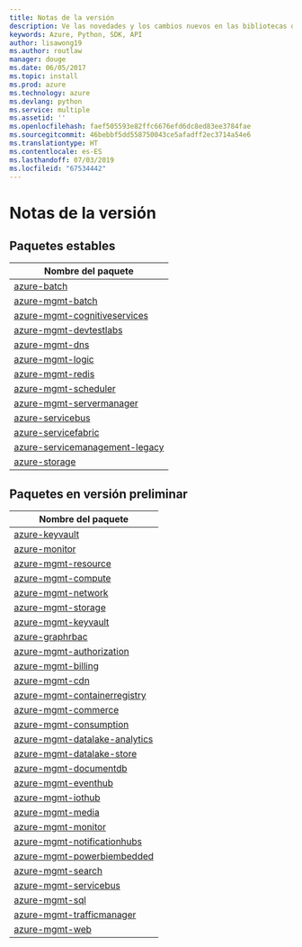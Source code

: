 ```yaml
---
title: Notas de la versión
description: Ve las novedades y los cambios nuevos en las bibliotecas de administración de Azure para Python
keywords: Azure, Python, SDK, API
author: lisawong19
ms.author: routlaw
manager: douge
ms.date: 06/05/2017
ms.topic: install
ms.prod: azure
ms.technology: azure
ms.devlang: python
ms.service: multiple
ms.assetid: ''
ms.openlocfilehash: faef505593e82ffc6676efd6dc8ed83ee3784fae
ms.sourcegitcommit: 46bebbf5dd558750043ce5afadff2ec3714a54e6
ms.translationtype: HT
ms.contentlocale: es-ES
ms.lasthandoff: 07/03/2019
ms.locfileid: "67534442"
---
```

# <a name="release-notes"></a>Notas de la versión

## <a name="stable-packages"></a>Paquetes estables

| Nombre del paquete |
|--------------|
|[azure-batch](https://pypi.org/project/azure-batch/#history)  |   
|[azure-mgmt-batch](https://pypi.org/project/azure-mgmt-batch/#history)|
|[azure-mgmt-cognitiveservices](https://pypi.org/project/azure-mgmt-cognitiveservices/#history)|    
|[azure-mgmt-devtestlabs](https://pypi.org/project/azure-mgmt-devtestlabs/#history)|    
|[azure-mgmt-dns](https://pypi.org/project/azure-mgmt-dns/#history) |
|[azure-mgmt-logic](https://pypi.org/project/azure-mgmt-logic/#history)|
|[azure-mgmt-redis](https://pypi.org/project/azure-mgmt-redis/#history)|
|[azure-mgmt-scheduler](https://pypi.org/project/azure-mgmt-scheduler/#history)|    
|[azure-mgmt-servermanager](https://pypi.org/project/azure-mgmt-servermanager/#history)|    
|[azure-servicebus](https://pypi.org/project/azure-mgmt-servicebus/#history)|   
|[azure-servicefabric](https://pypi.org/project/azure-servicefabric/#history)|  
|[azure-servicemanagement-legacy](https://pypi.org/project/azure-servicemanagement-legacy/#history)|    
|[azure-storage](https://pypi.org/project/azure-storage/#history)|  

## <a name="preview-packages"></a>Paquetes en versión preliminar

|                                           Nombre del paquete                                           |
|--------------------------------------------------------------------------------------------------|
|                [azure-keyvault](https://pypi.org/project/azure-keyvault/#history)                |
|                 [azure-monitor](https://pypi.org/project/azure-monitor/#history)                 |
|           [azure-mgmt-resource](https://pypi.org/project/azure-mgmt-resource/#history)           |
|            [azure-mgmt-compute](https://pypi.org/project/azure-mgmt-compute/#history)            |
|            [azure-mgmt-network](https://pypi.org/project/azure-mgmt-network/#history)            |
|            [azure-mgmt-storage](https://pypi.org/project/azure-mgmt-storage/#history)            |
|           [azure-mgmt-keyvault](https://pypi.org/project/azure-mgmt-keyvault/#history)           |
|               [azure-graphrbac](https://pypi.org/project/azure-graphrbac/#history)               |
|      [azure-mgmt-authorization](https://pypi.org/project/azure-mgmt-authorization/#history)      |
|            [azure-mgmt-billing](https://pypi.org/project/azure-mgmt-billing/#history)            |
|                [azure-mgmt-cdn](https://pypi.org/project/azure-mgmt-cdn/#history)                |
|  [azure-mgmt-containerregistry](https://pypi.org/project/azure-mgmt-containerregistry/#history)  |
|           [azure-mgmt-commerce](https://pypi.org/project/azure-mgmt-commerce/#history)           |
|        [azure-mgmt-consumption](https://pypi.org/project/azure-mgmt-consumption/#history)        |
| [azure-mgmt-datalake-analytics](https://pypi.org/project/azure-mgmt-datalake-analytics/#history) |
|     [azure-mgmt-datalake-store](https://pypi.org/project/azure-mgmt-datalake-store/#history)     |
|         [azure-mgmt-documentdb](https://pypi.org/project/azure-mgmt-documentdb/#history)         |
|           [azure-mgmt-eventhub](https://pypi.org/project/azure-mgmt-eventhub/#history)           |
|             [azure-mgmt-iothub](https://pypi.org/project/azure-mgmt-iothub/#history)             |
|              [azure-mgmt-media](https://pypi.org/project/azure-mgmt-media/#history)              |
|            [azure-mgmt-monitor](https://pypi.org/project/azure-mgmt-monitor/#history)            |
|   [azure-mgmt-notificationhubs](https://pypi.org/project/azure-mgmt-notificationhubs/#history)   |
|    [azure-mgmt-powerbiembedded](https://pypi.org/project/azure-mgmt-powerbiembedded/#history)    |
|             [azure-mgmt-search](https://pypi.org/project/azure-mgmt-search/#history)             |
|         [azure-mgmt-servicebus](https://pypi.org/project/azure-mgmt-servicebus/#history)         |
|                [azure-mgmt-sql](https://pypi.org/project/azure-mgmt-sql/#history)                |
|     [azure-mgmt-trafficmanager](https://pypi.org/project/azure-mgmt-trafficmanager/#history)     |
|                [azure-mgmt-web](https://pypi.org/project/azure-mgmt-web/#history)                |

